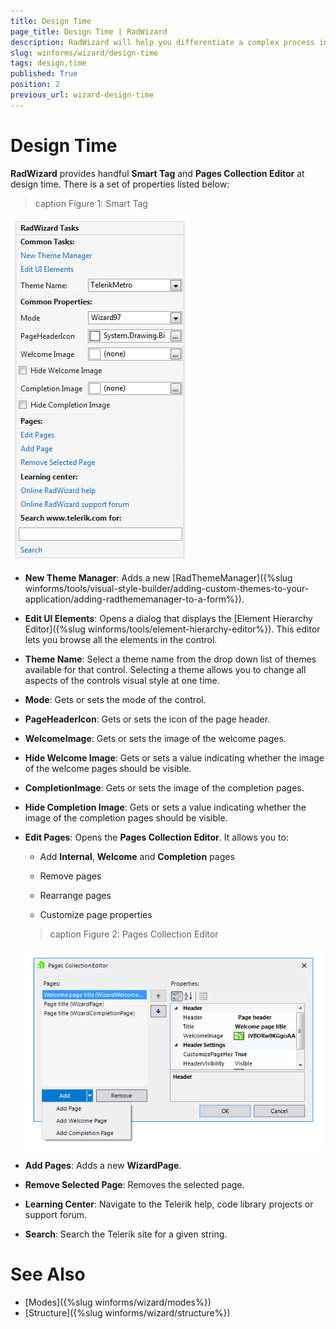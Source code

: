 ```yaml
---
title: Design Time
page_title: Design Time | RadWizard
description: RadWizard will help you differentiate a complex process into separate steps and provide your users with the ability to govern the process upon their decisions.
slug: winforms/wizard/design-time
tags: design,time
published: True
position: 2
previous_url: wizard-design-time
---
```


# Design Time

__RadWizard__ provides handful __Smart Tag__ and __Pages Collection Editor__ at design time. There is a set of properties listed below:

>caption Figure 1: Smart Tag

![wizard-design-time 001](images/wizard-design-time001.png)

* __New Theme Manager__: Adds a new [RadThemeManager]({%slug winforms/tools/visual-style-builder/adding-custom-themes-to-your-application/adding-radthememanager-to-a-form%}).

* __Edit UI Elements__: Opens a dialog that displays the [Element Hierarchy Editor]({%slug winforms/tools/element-hierarchy-editor%}). This editor lets you browse all the elements in the control.

* __Theme Name__: Select a theme name from the drop down list of themes available for that control. Selecting a theme allows you to change all aspects of the controls visual style at one time.

* __Mode__: Gets or sets the mode of the control.

* __PageHeaderIcon__: Gets or sets the icon of the page header.

* __WelcomeImage__: Gets or sets the image of the welcome pages.

* __Hide Welcome Image__: Gets or sets a value indicating whether the image of the welcome pages should be visible.

* __CompletionImage__: Gets or sets the image of the completion pages.

* __Hide Completion Image__: Gets or sets a value indicating whether the image of the completion pages should be visible.

* __Edit Pages__: Opens the **Pages Collection Editor**. It allows you to:

	* Add __Internal__, __Welcome__ and __Completion__ pages

	* Remove pages

	* Rearrange pages

	* Customize page properties

	>caption Figure 2: Pages Collection Editor
	
	![wizard-design-time 002](images/wizard-design-time002.png)

* __Add Pages__: Adds a new **WizardPage**.

* __Remove Selected Page__: Removes the selected page.

* __Learning Center__: Navigate to the Telerik help, code library projects or support forum.

* __Search__: Search the Telerik site for a given string.    

# See Also

* [Modes]({%slug winforms/wizard/modes%})	
* [Structure]({%slug winforms/wizard/structure%})
